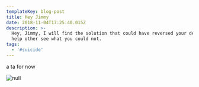 ```yaml
---
templateKey: blog-post
title: Hey Jimmy
date: 2018-11-04T17:25:40.015Z
description: >-
  Hey, Jimmy, I will find the solution that could have reversed your decision to
  help other see what you could not.
tags:
  - '#suicide'
---
```

a ta for now

![null](/img/received_274326750091425.gif)
